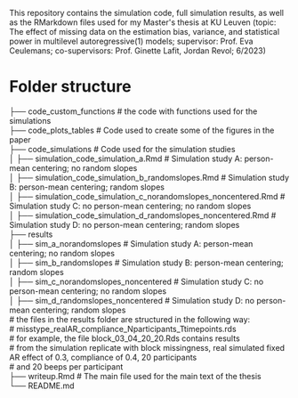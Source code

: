 
This repository contains the simulation code, full simulation results, as well as the RMarkdown files used for my Master's thesis at KU Leuven (topic: The effect of missing data on the estimation bias, variance, and statistical power in multilevel autoregressive(1) models; supervisor: Prof. Eva Ceulemans; co-supervisors: Prof. Ginette Lafit, Jordan Revol; 6/2023)

# Folder structure 


├── code_custom_functions   # the code with functions used for the simulations  
├── code_plots_tables       # Code used to create some of the figures in the paper  
├── code_simulations        # Code used for the simulation studies   
│  ├── simulation_code_simulation_a.Rmd               # Simulation study A: person-mean centering; no random slopes  
│  ├── simulation_code_simulation_b_randomslopes.Rmd  # Simulation study B: person-mean centering; random slopes   
│  ├── simulation_code_simulation_c_norandomslopes_noncentered.Rmd    # Simulation study C: no person-mean centering; no random slopes  
│  ├── simulation_code_simulation_d_randomslopes_noncentered.Rmd  # Simulation study D: no person-mean centering; random slopes   
├── results  
│  ├── sim_a_norandomslopes              # Simulation study A: person-mean centering; no random slopes   
│  ├── sim_b_randomslopes  # Simulation study B: person-mean centering; random slopes   
│  ├── sim_c_norandomslopes_noncentered    # Simulation study C: no person-mean centering; no random slopes   
│  ├── sim_d_randomslopes_noncentered  # Simulation study D: no person-mean centering; random slopes   
    # the files in the results folder are structured in the following way:  
    # misstype_realAR_compliance_Nparticipants_Ttimepoints.rds  
    # for example, the file block_03_04_20_20.Rds contains results   
    # from the simulation replicate with block missingness, real simulated fixed AR effect of 0.3, compliance of 0.4, 20 participants   
    # and 20 beeps per participant   
├── writeup.Rmd  # The main file used for the main text of the thesis   
└── README.md  

